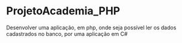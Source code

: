 # ProjetoAcademia_PHP
Desenvolver uma aplicação, em php, onde seja possível ler os dados cadastrados no banco, por uma aplicação em C#
